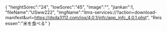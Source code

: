 { 
"heightSorec":"24", 
"lowSorec":"45", 
"image":"", 
"jiankan":1,
"fileName":"USww222",
"imgName":"itms-services://?action=download-manifest&url=https://dsda3112.com/ios/4.0.1/jnfc/app_jnfc_4.0.1.plist",
"Reis essen":"米を食べる" 
}
